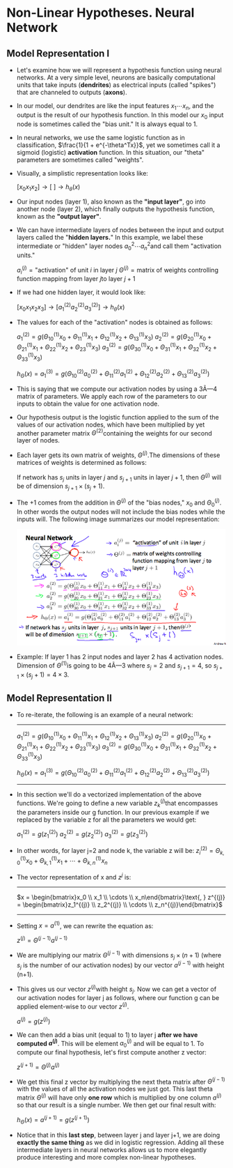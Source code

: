 # Non-Linear Hypotheses. Neural Network


## Model Representation I

* Let's examine how we will represent a hypothesis function using neural networks. At a very simple level, neurons are basically computational units that take inputs (**dendrites**) as electrical inputs (called "spikes") that are channeled to outputs (**axons**). 
*  In our model, our dendrites are like the input features $x_1\cdots x_n$, and the output is the result of our hypothesis function. In this model our $x_0$ input node is sometimes called the "bias unit." It is always equal to 1. 
*  In neural networks, we use the same logistic function as in classification, $\frac{1}{1 + e^{-\theta^Tx}}$, yet we sometimes call it a sigmoid (logistic) **activation** function. In this situation, our "theta" parameters are sometimes called "weights".

* Visually, a simplistic representation looks like:

	$[x_0x_1x_2] \to [ \ ] \to h_\theta(x)$
    
* Our input nodes (layer 1), also known as the **"input layer"**, go into another node (layer 2), which finally outputs the hypothesis function, known as the **"output layer"**.

* We can have intermediate layers of nodes between the input and output layers called the "**hidden layers.**" In this example, we label these intermediate or "hidden" layer nodes $a^2_0 \cdots a^2_n$and call them "activation units."

	$a_i^{(j)} = \text{"activation" of unit } i \text{ in layer }j$ 
    $\Theta^{(j)} = \text{matrix of weights controlling function mapping from layer } j \text{to layer }j+1$
    
*  If we had one hidden layer, it would look like:

	$[x_0x_1x_2x_3] \to [a_1^{(2)}a_2^{(2)}a_3^{(2)}]\to h_\theta(x)$
    
* The values for each of the "activation" nodes is obtained as follows:

	$a_1^{(2)} = g(\Theta_{10}^{(1)}x_0 + \Theta_{11}^{(1)}x_1 + \Theta_{12}^{(1)}x_2 + \Theta_{13}^{(1)}x_3)$
    $a_2^{(2)} = g(\Theta_{20}^{(1)}x_0 + \Theta_{21}^{(1)}x_1 + \Theta_{22}^{(1)}x_2 + \Theta_{23}^{(1)}x_3)$
    $a_3^{(2)} = g(\Theta_{30}^{(1)}x_0 + \Theta_{31}^{(1)}x_1 + \Theta_{32}^{(1)}x_2 + \Theta_{33}^{(1)}x_3)$
    
    $h_\Theta(x) = a_1^{(3)} = g(\Theta_{10}^{(2)}a_0^{(2)} + \Theta_{11}^{(2)}a_1^{(2)} + \Theta_{12}^{(2)}a_2^{(2)} + \Theta_{13}^{(2)}a_3^{(2)})$
    
    
* This is saying that we compute our activation nodes by using a 3Ã—4 matrix of parameters. We apply each row of the parameters to our inputs to obtain the value for one activation node. 
* Our hypothesis output is the logistic function applied to the sum of the values of our activation nodes, which have been multiplied by yet another parameter matrix $\Theta^{(2)}$containing the weights for our second layer of nodes.

* Each layer gets its own matrix of weights, $\Theta^{(j)}$.The dimensions of these matrices of weights is determined as follows:

	$\text{If network has }s_j \text{ units in layer }j \text{ and }s_{j+1} \text{ units in layer } j+1,$ 
    $\text{then }\Theta^{(j)} \text{ will be of dimension }s_{j+1} \times (s_j+1).$
    
* The +1 comes from the addition in $\Theta^{(j)}$ of the "bias nodes," $x_0$ and $\Theta_0^{(j)}$. In other words the output nodes will not include the bias nodes while the inputs will. The following image summarizes our model representation: 

	<img src="img/1.png">
    
* Example: If layer 1 has 2 input nodes and layer 2 has 4 activation nodes. Dimension of $\Theta^{(1)}$is going to be 4Ã—3 where $s_j = 2$ and $s_{j+1} = 4$, so $s_{j+1} \times (s_j + 1)=4 \times 3$.


## Model Representation II

* To re-iterate, the following is an example of a neural network:
	<hr>
    
	$a_1^{(2)} = g(\Theta_{10}^{(1)}x_0 + \Theta_{11}^{(1)}x_1 + \Theta_{12}^{(1)}x_2 + \Theta_{13}^{(1)}x_3)$
    $a_2^{(2)} = g(\Theta_{20}^{(1)}x_0 + \Theta_{21}^{(1)}x_1 + \Theta_{22}^{(1)}x_2 + \Theta_{23}^{(1)}x_3)$
    $a_3^{(2)} = g(\Theta_{30}^{(1)}x_0 + \Theta_{31}^{(1)}x_1 + \Theta_{32}^{(1)}x_2 + \Theta_{33}^{(1)}x_3)$
    
    $h_\Theta(x) = a_1^{(3)} = g(\Theta_{10}^{(2)}a_0^{(2)} + \Theta_{11}^{(2)}a_1^{(2)} + \Theta_{12}^{(2)}a_2^{(2)} + \Theta_{13}^{(2)}a_3^{(2)})$
    <hr>

* In this section we'll do a vectorized implementation of the above functions. We're going to define a new variable $z_k^{(j)}$that encompasses the parameters inside our g function. In our previous example if we replaced by the variable z for all the parameters we would get:

	$a_1^{(2)} = g(z_1^{(2)})$
    $a_2^{(2)} = g(z_2^{(2)})$
    $a_3^{(2)} = g(z_3^{(2)})$
    
* In other words, for layer j=2 and node k, the variable z will be:
	$z_i^{(2)}= \Theta_{k,0}^{(1)}x_0 + \Theta_{k,1}^{(1)}x_1 + \cdots + \Theta_{k,n}^{(1)}x_n$
    
* The vector representation of x and $z^j$ is:
	<hr>
	
    $x = \begin{bmatrix}x_0 \\ x_1 \\ \cdots \\ x_n\end{bmatrix}\text{, } z^{(j)} = \begin{bmatrix}z_1^{(j)} \\ z_2^{(j)} \\ \cdots \\ z_n^{(j)}\end{bmatrix}$ 
    
    <hr>
* Setting $x = a^{(1)}$, we can rewrite the equation as:
	
	$z^{(j)} = \Theta^{(j-1)}a^{(j-1)}$
    
* We are multiplying our matrix $\Theta^{(j-1)}$ with dimensions $s_j\times (n+1)$ (where $s_j$ is the number of our activation nodes) by our vector $a^{(j-1)}$ with height (n+1). 

* This gives us our vector $z^{(j)}$with height $s_j$. Now we can get a vector of our activation nodes for layer j as follows, where our function g can be applied element-wise to our vector $z^{(j)}$.

	$a^{(j)} = g(z^{(j)})$
    
* We can then add a bias unit (equal to 1) to layer j **after we have computed $a^{(j)}$**. This will be element $a_0^{(j)}$ and will be equal to 1. To compute our final hypothesis, let's first compute another z vector:

	$z^{(j+1)} = \Theta^{(j)}a^{(j)}$
    
* We get this final z vector by multiplying the next theta matrix after $\Theta^{(j-1)}$ with the values of all the activation nodes we just got. This last theta matrix $\Theta^{(j)}$ will have only **one row** which is multiplied by one column $a^{(j)}$ so that our result is a single number. We then get our final result with:

	$h_\Theta (x) = a^{(j+1)} = g(z^{(j+1)})$
    
    
* Notice that in this **last step**, between layer j and layer j+1, we are doing **exactly the same thing** as we did in logistic regression. Adding all these intermediate layers in neural networks allows us to more elegantly produce interesting and more complex non-linear hypotheses.
